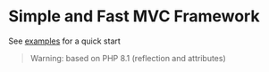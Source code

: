 # Simple and Fast MVC Framework
See [examples](https://github.com/stuhi/php-mvc-example) for a quick start

>Warning: based on PHP 8.1 (reflection and attributes)
